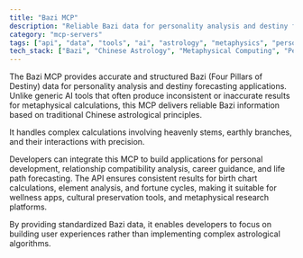 ```yaml
---
title: "Bazi MCP"
description: "Reliable Bazi data for personality analysis and destiny forecasting, addressing AI fortune-telling inaccuracies."
category: "mcp-servers"
tags: ["api", "data", "tools", "ai", "astrology", "metaphysics", "personal development", "relationship analysis"]
tech_stack: ["Bazi", "Chinese Astrology", "Metaphysical Computing", "Personality Analysis", "Destiny Forecasting", "API"]
---
```


The Bazi MCP provides accurate and structured Bazi (Four Pillars of Destiny) data for personality analysis and destiny forecasting applications. Unlike generic AI tools that often produce inconsistent or inaccurate results for metaphysical calculations, this MCP delivers reliable Bazi information based on traditional Chinese astrological principles. 

It handles complex calculations involving heavenly stems, earthly branches, and their interactions with precision.

Developers can integrate this MCP to build applications for personal development, relationship compatibility analysis, career guidance, and life path forecasting. The API ensures consistent results for birth chart calculations, element analysis, and fortune cycles, making it suitable for wellness apps, cultural preservation tools, and metaphysical research platforms. 

By providing standardized Bazi data, it enables developers to focus on building user experiences rather than implementing complex astrological algorithms.